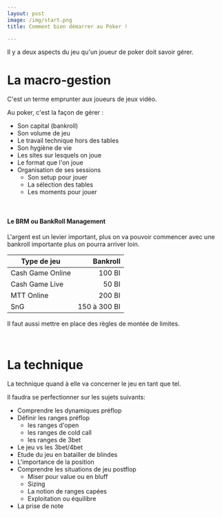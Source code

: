 ```yaml
---
layout: post
image: /img/start.png
title: Comment bien démarrer au Poker !

---
```


Il y a deux aspects du jeu qu'un joueur de poker doit savoir gérer.

# La macro-gestion

C'est un terme emprunter aux joueurs de jeux vidéo.

Au poker, c'est la façon de gérer :
- Son capital (bankroll)
- Son volume de jeu
- Le travail technique hors des tables
- Son hygiène de vie
- Les sites sur lesquels on joue
- Le format que l'on joue
- Organisation de ses sessions
	- Son setup pour jouer
	- La sélection des tables
	- Les moments pour jouer

&nbsp;
#### Le BRM ou BankRoll Management

L'argent est un levier important, plus on va pouvoir commencer avec une bankroll importante plus on pourra arriver loin.

Type de jeu|Bankroll
-|-:
Cash Game Online|100 BI
Cash Game Live|50 BI
MTT Online|200 BI
SnG|150 à 300 BI

Il faut aussi mettre en place des règles de montée de limites.

&nbsp;
# La technique

La technique quand à elle va concerner le jeu en tant que tel.

Il faudra se perfectionner sur les sujets suivants:

- Comprendre les dynamiques préflop
- Définir les ranges préflop
	- les ranges d'open
	- les ranges de cold call
	- les ranges de 3bet
- Le jeu vs les 3bet/4bet
- Etude du jeu en batailler de blindes
- L'importance de la position
- Comprendre les situations de jeu postflop
	- Miser pour value ou en bluff
	- Sizing
	- La notion de ranges capées
	- Exploitation ou équilibre
- La prise de note

<!--stackedit_data:
eyJoaXN0b3J5IjpbLTE0ODA3Mzc0OTIsLTE1MDM3MzQwMzYsLT
E1OTY2NzA0OTEsLTkzOTI1NDY1MCw1NDE4ODU3MCwxMzQ0ODM5
ODMsMTg4MTYwMzE2OSwxNzkwMjc5MzE2LDE3OTAyNzkzMTYsMT
QxNTM4NzYyLC05OTk2OTE1NjcsLTg1MTk2NDkyNCwtMTU5NDk3
NTMwNSwtMTY0Nzg1MzYyMywxMzU4MDE0ODgyLC0yMDg4NzQ2Nj
EyXX0=
-->